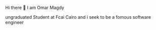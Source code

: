 Hi there 👋
I am Omar Magdy 



ungraduated Student at Fcai Cairo and i seek to be a fomous software engineer 
